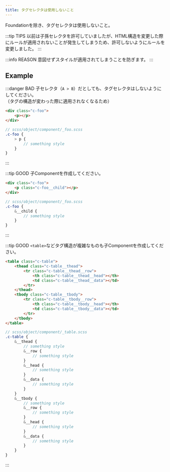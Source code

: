 ```yaml
---
title: タグセレクタは使用しないこと
---
```


Foundationを除き、タグセレクタは使用しないこと。

:::tip TIPS
以前は子孫セレクタを許可していましたが、HTML構造を変更した際にルールが適用されないことが発生してしまうため、許可しないようにルールを変更しました。
:::

:::info REASON
意図せずスタイルが適用されてしまうことを防ぎます。
:::

## Example

:::danger BAD
子セレクタ（`A > B`）だとしても、タグセレクタはしないようにしてください。  
（タグの構造が変わった際に適用されなくなるため）

```html
<div class="c-foo">
    <p></p>
</div>
```

```scss
// scss/object/component/_foo.scss
.c-foo {
    > p {
        // something style
    }
}
```
:::

:::tip GOOD
子Componentを作成してください。

```html
<div class="c-foo">
    <p class="c-foo__child"></p>
</div>
```

```scss
// scss/object/component/_foo.scss
.c-foo {
    &__child {
        // something style
    }
}
```
:::

:::tip GOOD
`<table>`などタグ構造が複雑なものも子Componentを作成してください。

```html
<table class="c-table">
    <thead class="c-table__thead">
        <tr class="c-table__thead__row">
            <th class="c-table__thead__head"></th>
            <td class="c-table__thead__data"></td>
        </tr>
    </thead>
    <tbody class="c-table__tbody">
        <tr class="c-table__tbody__row">
            <th class="c-table__tbody__head"></th>
            <td class="c-table__tbody__data"></td>
        </tr>
    </tbody>
</table>
```

```scss
// scss/object/component/_table.scss
.c-table {
    &__thead {
        // something style
        &__row {
            // something style
        }
        &__head {
            // something style
        }
        &__data {
            // something style
        }
    }
    &__tbody {
        // something style
        &__row {
            // something style
        }
        &__head {
            // something style
        }
        &__data {
            // something style
        }
    }
}
```
:::
